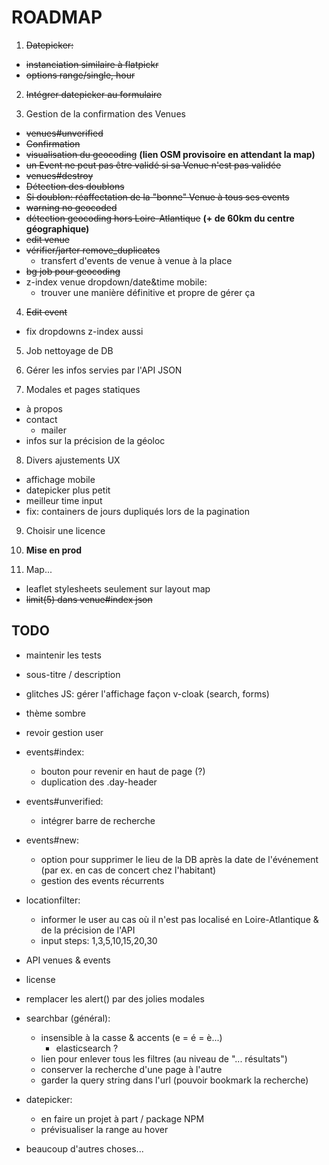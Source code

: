 # ROADMAP

1. ~~Datepicker:~~
  - ~~instanciation similaire à flatpickr~~
  - ~~options range/single, hour~~

2. ~~Intégrer datepicker au formulaire~~

3. Gestion de la confirmation des Venues
  - ~~venues#unverified~~
  - ~~Confirmation~~
  - ~~visualisation du geocoding~~ **(lien OSM provisoire en attendant la map)**
  - ~~un Event ne peut pas être validé si sa Venue n'est pas validée~~
  - ~~venues#destroy~~
  - ~~Détection des doublons~~
  - ~~Si doublon: réaffectation de la "bonne" Venue à tous ses events~~
  - ~~warning no geocoded~~
  - ~~détection geocoding hors Loire-Atlantique~~ **(+ de 60km du centre géographique)**
  - ~~edit venue~~
  - ~~vérifier/jarter remove_duplicates~~
    - transfert d'events de venue à venue à la place
  - ~~bg job pour geocoding~~
  - z-index venue dropdown/date&time mobile:
    - trouver une manière définitive et propre de gérer ça

4. ~~Edit event~~
  - fix dropdowns z-index aussi

5. Job nettoyage de DB

6. Gérer les infos servies par l'API JSON

7. Modales et pages statiques
  - à propos
  - contact
    - mailer
  - infos sur la précision de la géoloc

8. Divers ajustements UX
  - affichage mobile
  - datepicker plus petit
  - meilleur time input
  - fix: containers de jours dupliqués lors de la pagination

9. Choisir une licence

10. **Mise en prod**

11. Map...
  - leaflet stylesheets seulement sur layout map
  - ~~limit(5) dans venue#index json~~

## TODO

- maintenir les tests

- sous-titre / description

- glitches JS: gérer l'affichage façon v-cloak (search, forms)

- thème sombre

- revoir gestion user

- events#index:
  - bouton pour revenir en haut de page (?)
  - duplication des .day-header 

- events#unverified:
  - intégrer barre de recherche

- events#new:
  - option pour supprimer le lieu de la DB après la date de l'événement (par ex. en cas de concert chez l'habitant)
  - gestion des events récurrents

- locationfilter:
  - informer le user au cas où il n'est pas localisé en Loire-Atlantique & de la précision de l'API
  - input steps: 1,3,5,10,15,20,30

- API venues & events

- license

- remplacer les alert() par des jolies modales

- searchbar (général):
  - insensible à la casse & accents (e = é = è...)
    - elasticsearch ?
  - lien pour enlever tous les filtres (au niveau de "... résultats")
  - conserver la recherche d'une page à l'autre
  - garder la query string dans l'url (pouvoir bookmark la recherche)

- datepicker:
  - en faire un projet à part / package NPM
  - prévisualiser la range au hover

- beaucoup d'autres choses...
